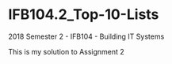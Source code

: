 # IFB104.2_Top-10-Lists

2018 Semester 2 - IFB104 - Building IT Systems

This is my solution to Assignment 2
